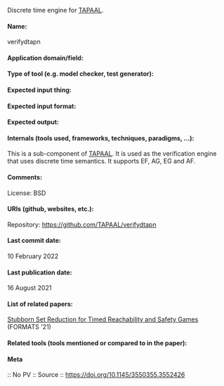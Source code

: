Discrete time engine for [TAPAAL](Checkers/TAPAAL.md).

#### Name:
verifydtapn

#### Application domain/field:

#### Type of tool (e.g. model checker, test generator):

#### Expected input thing:

#### Expected input format:

#### Expected output:

#### Internals (tools used, frameworks, techniques, paradigms, ...):
This is a sub-component of [TAPAAL](Checkers/TAPAAL.md).
It is used as the verification engine that uses discrete time semantics. It supports EF, AG, EG and AF.

#### Comments:
License: BSD

#### URIs (github, websites, etc.):
Repository: https://github.com/TAPAAL/verifydtapn

#### Last commit date:
10 February 2022

#### Last publication date:
16 August 2021

#### List of related papers:
[Stubborn Set Reduction for Timed Reachability and Safety Games](https://doi.org/10.1007/978-3-030-85037-1_3) (FORMATS '21)

#### Related tools (tools mentioned or compared to in the paper):

#### Meta
:: No PV
:: Source :: https://doi.org/10.1145/3550355.3552426
